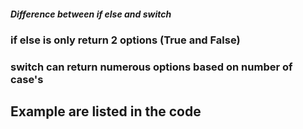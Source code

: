 ##### Difference between if else and switch #####

### if else is only return 2 options (True and False)

### switch can return numerous options based on number of case's

## Example are listed in the code